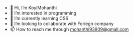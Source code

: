 - 👋 Hi, I’m KoyiMohanthi
- 👀 I’m interested in programming
- 🌱 I’m currently learning CSS
- 💞️ I’m looking to collaborate with Foriegn company
- 📫 How to reach me through mohanthi93909@gmail.com

<!---
KoyiMohanthi/KoyiMohanthi is a ✨ special ✨ repository because its `README.md` (this file) appears on your GitHub profile.
You can click the Preview link to take a look at your changes.
--->
